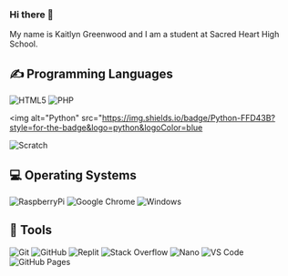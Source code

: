 ### Hi there 👋

My name is Kaitlyn Greenwood and I am a student at Sacred Heart High School.

<h2>✍ Programming Languages</h2>
<p>
  <img alt="HTML5" src="https://img.shields.io/badge/HTML5-E34F26?style=for-the-badge&logo=html5&logoColor=white">

  <img alt="PHP" src="https://img.shields.io/badge/PHP-777BB4?style=for-the-badge&logo=php&logoColor=white">

  <img alt="Python" src="https://img.shields.io/badge/Python-FFD43B?style=for-the-badge&logo=python&logoColor=blue

  <img alt="Scratch" src="https://img.shields.io/badge/Scratch-4D97FF?style=for-the-badge&logo=Scratch&logoColor=white">
</p>

<h2>💻 Operating Systems</h2>
<p>

  <img src="https://img.shields.io/badge/Raspberry%20Pi-A22846?style=for-the-badge&logo=Raspberry%20Pi&logoColor=white" alt="RaspberryPi">

  <img src="https://img.shields.io/badge/Google_chrome-4285F4?style=for-the-badge&logo=Google-chrome&logoColor=white" alt="Google Chrome">

  <img src="https://img.shields.io/badge/Windows-0078D6?style=for-the-badge&logo=windows&logoColor=white" alt="Windows">
  </p>  

## 🔧 Tools

  ![Git](https://img.shields.io/badge/git-%23F05033.svg?style=for-the-badge&logo=git&logoColor=white)
  ![GitHub](https://img.shields.io/badge/github-%23121011.svg?style=for-the-badge&logo=github&logoColor=white)
  ![Replit](https://img.shields.io/badge/replit-667881?style=for-the-badge&logo=replit&logoColor=white)
  ![Stack Overflow](https://img.shields.io/badge/-Stackoverflow-FE7A16?style=for-the-badge&logo=stack-overflow&logoColor=white)
  ![Nano](https://img.shields.io/badge/nano-4A90E2?style=for-the-badge&logo=nano&logoColor=white)
  ![VS Code](https://img.shields.io/badge/VSCode-0078D4?style=for-the-badge&logo=visual%20studio%20code&logoColor=white)
  ![GitHub Pages](https://img.shields.io/badge/GitHub%20Pages-222222?style=for-the-badge&logo=GitHub%20Pages&logoColor=white)



<!--
**Kaitlyn-Greenwood/Kaitlyn-Greenwood** is a ✨ _special_ ✨ repository because its `README.md` (this file) appears on your GitHub profile.

Here are some ideas to get you started:

- 🔭 I’m currently working on ...
- 🌱 I’m currently learning ...
- 👯 I’m looking to collaborate on ...
- 🤔 I’m looking for help with ...
- 💬 Ask me about ... 
- 📫 How to reach me: ...
- 😄 Pronouns: ...
- ⚡ Fun fact: ... 
-->
